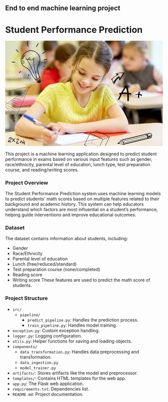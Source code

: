 ## End to end machine learning project
# Student Performance Prediction

![project image](images/student.jpeg)

This project is a machine learning application designed to predict student performance in exams based on various input features such as gender, race/ethnicity, parental level of education, lunch type, test preparation course, and reading/writing scores.

### Project Overview
The Student Performance Prediction system uses machine learning models to predict students' math scores based on multiple features related to their background and academic history. This system can help educators understand which factors are most influential on a student’s performance, helping guide interventions and improve educational outcomes.

### Dataset
The dataset contains information about students, including:

* Gender
* Race/Ethnicity
* Parental level of education
* Lunch (free/reduced/standard)
*  Test preparation course (none/completed)
* Reading score
* Writing score
These features are used to predict the math score of students.

### Project Structure
* `src/`
  * `pipeline/`
    * `predict_pipeline.py`: Handles the prediction process.
    * `train_pipeline.py`: Handles model training.
* `exception.py`: Custom exception handling.
* `logger.py`: Logging configuration.
* `utils.py`: Helper functions for saving and loading objects.
* `components/`
  * `data_transformation.py`: Handles data preprocessing and transformation.
  * `data_ingestion.py`
  * `model_trainer.py`
* `artifacts/`: Stores artifacts like the model and preprocessor.
* `templates/`: Contains HTML templates for the web app.
* `app.py`: The Flask web application.
* `requirements.txt`: Dependencies list.
* `README.md`: Project documentation.
